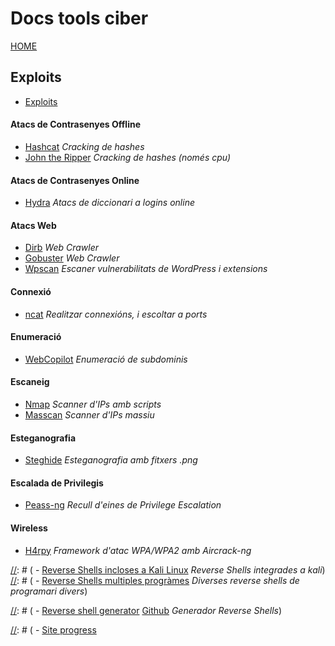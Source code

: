 # Docs tools ciber

[HOME](README.md)


## Exploits
   - [Exploits](./exploits/exploits.md)

#### Atacs de Contrasenyes Offline
   - [Hashcat](./eines/Atacs_Contrasenyes/Atacs_Offline/hashcat/hashcat.md) *Cracking de hashes*
   - [John the Ripper](./eines/Atacs_Contrasenyes/Atacs_Offline/john_the_ripper/johntheripper.md) *Cracking de hashes (només cpu)*

#### Atacs de Contrasenyes Online
   - [Hydra](./eines/Atacs_Contrasenyes/Atacs_Online/hydra/hydra.md) *Atacs de diccionari a logins online*

#### Atacs Web
   - [Dirb](./eines/Atacs_web/dirb/dirb.md) *Web Crawler*
   - [Gobuster](./eines/Atacs_web/gobuster/gobuster.md) *Web Crawler*
   - [Wpscan](./eines/Atacs_web/wpscan/wpscan.md) *Escaner vulnerabilitats de WordPress i extensions*

#### Connexió
   - [ncat](./eines/Connexio/ncat/ncat.md) *Realitzar connexións, i escoltar a ports*

#### Enumeració
   - [WebCopilot](./eines/Connexio/ncat/ncat.md) *Enumeració de subdominis*
  
#### Escaneig
   - [Nmap](./eines/Escaneig/nmap/nmap.md) *Scanner d'IPs amb scripts*
   - [Masscan](./eines/Escaneig/masscan/masscan.md) *Scanner d'IPs massiu*

#### Esteganografia
   - [Steghide](./eines/Esteganografia/steghide/steghide.md) *Esteganografia amb fitxers .png*
  
#### Escalada de Privilegis
   - [Peass-ng](./eines/Privilege_Escalation/PEASS-ng/peass-ng.md) *Recull d'eines de Privilege Escalation*

#### Wireless
   - [H4rpy](./eines/Wireless/h4rpy/h4rpy.md) *Framework d'atac WPA/WPA2 amb Aircrack-ng*


[//]: # (## Metodes)
[//]: # (  - [Reverse Shells incloses a Kali Linux](./metodes/kaliReverseShells.md) *Reverse Shells integrades a kali*)
[//]: # (  - [Reverse Shells multiples progràmes](./metodes/reverseShells.md) *Diverses reverse shells de programari divers*)


[//]: # (## Eines)
[//]: # (  - [Reverse shell generator](./einesExternes/reverse-shell-generator/index.html) [Github](https://github.com/0dayCTF/reverse-shell-generator) *Generador Reverse Shells*)


[//]: # (##### Altres)
[//]: # (  - [Site progress](siteProgress.md)





